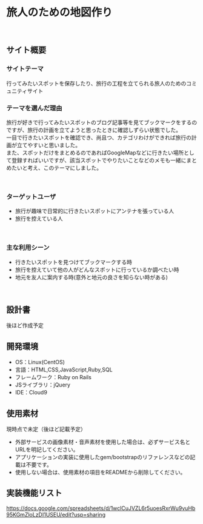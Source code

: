 # 旅人のための地図作り<!--ここにアプリ名を入力-->
​
## サイト概要
### サイトテーマ
行ってみたいスポットを保存したり、旅行の工程を立てられる旅人のためのコミュニティサイト<!--何を『目的』とし、どのような『分類』なのかを簡潔に書く-->
​
### テーマを選んだ理由
旅行が好きで行ってみたいスポットのブログ記事等を見てブックマークをするのですが、旅行の計画を立てようと思ったときに確認しずらい状態でした。<br>
一目で行きたいスポットを確認でき、尚且つ、カテゴリわけができれば旅行の計画が立てやすいと思いました。<br>
また、スポットだけをまとめるのであればGoogleMapなどに行きたい場所として登録すればいいですが、該当スポットでやりたいことなどのメモも一緒にまとめたいと考え、このテーマにしました。
<!--なぜこのようなテーマにしたかを説明する-->
​
### ターゲットユーザ
- 旅行が趣味で日常的に行きたいスポットにアンテナを張っている人
- 旅行を控えている人
<!--誰に使ってもらうかを具体的に記載する-->
​
### 主な利用シーン
- 行きたいスポットを見つけてブックマークする時
- 旅行を控えていて他の人がどんなスポットに行っているか調べたい時
- 地元を友人に案内する時(意外と地元の良さを知らない時がある)
<!--どのような時に使うのかの状況を記載すること-->
​
## 設計書
後ほど作成予定<!--テーマを設定・提出する時点では不要です-->
​
## 開発環境
- OS：Linux(CentOS)
- 言語：HTML,CSS,JavaScript,Ruby,SQL
- フレームワーク：Ruby on Rails
- JSライブラリ：jQuery
- IDE：Cloud9
​
## 使用素材
現時点で未定（後ほど記載予定）
- 外部サービスの画像素材・音声素材を使用した場合は、必ずサービス名とURLを明記してください。
- アプリケーションの実装に使用したgem/bootstrapのリファレンスなどの記載は不要です。
- 使用しない場合は、使用素材の項目をREADMEから削除してください。

## 実装機能リスト
https://docs.google.com/spreadsheets/d/1wclCuJVZL6r5uoesRxrWu9vuHb95KGmZloLzDI1USEU/edit?usp=sharing